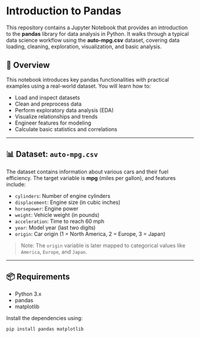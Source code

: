 # Introduction to Pandas

This repository contains a Jupyter Notebook that provides an introduction to the **pandas** library for data analysis in Python. It walks through a typical data science workflow using the **auto-mpg.csv** dataset, covering data loading, cleaning, exploration, visualization, and basic analysis.

## 📘 Overview

This notebook introduces key pandas functionalities with practical examples using a real-world dataset. You will learn how to:
- Load and inspect datasets
- Clean and preprocess data
- Perform exploratory data analysis (EDA)
- Visualize relationships and trends
- Engineer features for modeling
- Calculate basic statistics and correlations

---

## 📊 Dataset: `auto-mpg.csv`

The dataset contains information about various cars and their fuel efficiency. The target variable is **mpg** (miles per gallon), and features include:

- `cylinders`: Number of engine cylinders  
- `displacement`: Engine size (in cubic inches)  
- `horsepower`: Engine power  
- `weight`: Vehicle weight (in pounds)  
- `acceleration`: Time to reach 60 mph  
- `year`: Model year (last two digits)  
- `origin`: Car origin (1 = North America, 2 = Europe, 3 = Japan)  

> Note: The `origin` variable is later mapped to categorical values like `America`, `Europe`, and `Japan`.

---

## 📦 Requirements

- Python 3.x
- pandas
- matplotlib

Install the dependencies using:

```bash
pip install pandas matplotlib

